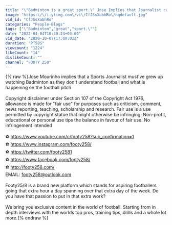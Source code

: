 ```yaml
---
title: "\"Badminton is a great sport.\" Jose Implies that Journalist couldn't have grew up watching footy"
image: "https:\/\/i.ytimg.com\/vi\/CfJSsXabhRo\/hqdefault.jpg"
vid_id: "CfJSsXabhRo"
categories: "People-Blogs"
tags: ["\"Badminton","great","sport.\""]
date: "2022-04-04T10:30:24+03:00"
vid_date: "2020-10-07T17:00:01Z"
duration: "PT50S"
viewcount: "1224"
likeCount: "14"
dislikeCount: ""
channel: "FOOTY 258"
---
```

{% raw %}Jose Mourinho implies that a Sports Journalist must've grew up watching Badminton as they don't understand football and what is happening on the football pitch<br /><br />Copyright disclaimer under Section 107 of the Copyright Act 1976, allowance is made for &quot;fair use&quot; for purposes such as criticism, comment, news reporting, teaching, scholarship and research. Fair use is a use permitted by copyright statue that might otherwise be infringing. Non-profit, educational or personal use tips the balance in favour of fair use. No infringement intended<br /><br />⚽ <a rel="nofollow" target="blank" href="https://www.youtube.com/c/footy258?sub_confirmation=1">https://www.youtube.com/c/footy258?sub_confirmation=1</a><br />⚽  <a rel="nofollow" target="blank" href="https://www.instagram.com/footy258/">https://www.instagram.com/footy258/</a> <br />⚽  <a rel="nofollow" target="blank" href="https://twitter.com/footy2581">https://twitter.com/footy2581</a> <br />⚽ <a rel="nofollow" target="blank" href="https://www.facebook.com/footy258/">https://www.facebook.com/footy258/</a> <br />⚽ <a rel="nofollow" target="blank" href="http://footy258.com/">http://footy258.com/</a> <br />EMAIL: footy258@outlook.com <br /><br />Footy25/8 is a brand new platform which stands for aspiring footballers going that extra hour a day spanning over that extra day of the week. Do you have that passion to put in that extra work?<br /> <br />We bring you exclusive content in the world of football. Starting from in depth interviews with the worlds top pros, training tips, drills and a whole lot more.{% endraw %}
